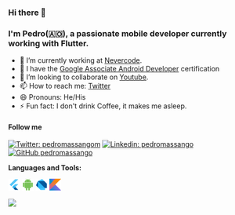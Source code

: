 ### Hi there 👋

### I'm Pedro(🇦🇴), a passionate mobile developer currently working with Flutter.

- 🔭 I’m currently working at [Nevercode](https://nevercode.io/).
- 🥇 I have the [Google Associate Android Developer](https://www.credential.net/019829f6-f752-41e2-9f11-18adb584664a) certification
- 👯 I’m looking to collaborate on [Youtube](https://www.youtube.com/channel/UCBiJzXGvkuT9aG2Yq8BYYnQ).
- 📫 How to reach me: [Twitter](https://twitter.com/pedromassangom)
- 😄 Pronouns: He/His
- ⚡ Fun fact: I don't drink Coffee, it makes me asleep.

#### Follow me
[![Twitter: pedromassangom](https://img.shields.io/twitter/follow/pedromassangom?style=social)](https://twitter.com/pedromassangom)
[![Linkedin: pedromassango](https://img.shields.io/badge/-pedromassango-blue?style=flat-square&logo=Linkedin&logoColor=white&link=https://www.linkedin.com/in/pedromassango/)](https://www.linkedin.com/in/pedromassango/)
[![GitHub pedromassango](https://img.shields.io/github/followers/pedromassango?label=follow&style=social)](https://github.com/pedromassango)

**Languages and Tools:**  

<code><img height="24" src="https://raw.githubusercontent.com/github/explore/80688e429a7d4ef2fca1e82350fe8e3517d3494d/topics/flutter/flutter.png"></code>
<code><img height="24" src="https://raw.githubusercontent.com/github/explore/80688e429a7d4ef2fca1e82350fe8e3517d3494d/topics/android/android.png"></code>
<code><img height="24" src="https://raw.githubusercontent.com/github/explore/80688e429a7d4ef2fca1e82350fe8e3517d3494d/topics/dart/dart.png"></code>
<code><img height="24" src="https://raw.githubusercontent.com/github/explore/80688e429a7d4ef2fca1e82350fe8e3517d3494d/topics/kotlin/kotlin.png"></code>

<img src="https://github-readme-stats.vercel.app/api?username=pedromassango&&show_icons=true&title_color=70ffec&icon_color=bb2acf&text_color=ffffff&bg_color=151515">
